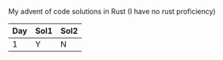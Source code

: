 My advent of code solutions in Rust (I have no rust proficiency) 

| Day  |Sol1|Sol2|
|-----|----|----|
|1|Y|N|
